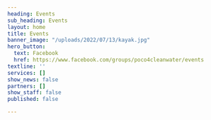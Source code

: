 ```yaml
---
heading: Events
sub_heading: Events
layout: home
title: Events
banner_image: "/uploads/2022/07/13/kayak.jpg"
hero_button:
  text: Facebook
  href: https://www.facebook.com/groups/poco4cleanwater/events
textline: ''
services: []
show_news: false
partners: []
show_staff: false
published: false

---
```

